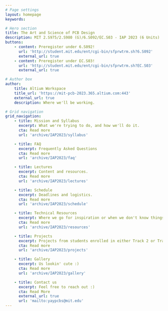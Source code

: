 ```yaml
---
# Page settings
layout: homepage
keywords:

# Hero section
title: The Art and Science of PCB Design
description: MIT 2.S975/2.S980 (G)/6.S092/EC.S03 - IAP 2023 (6 Units)
buttons:
    - content: Preregister under 6.S092!
      url: 'http://student.mit.edu/ent/cgi-bin/sfprwtrm.sh?6.S092'
      external_url: true
    - content: Preregister under EC.S03!
      url: 'http://student.mit.edu/ent/cgi-bin/sfprwtrm.sh?EC.S03'
      external_url: true

# Author box
author:
    title: Altium Workspace
    title_url: 'https://mit-pcb-2023.365.altium.com:443'
    external_url: true
    description: Where we'll be working.

# Grid navigation
grid_navigation:
    - title: Mission and Syllabus
      excerpt: What we're trying to do, and how we'll do it.
      cta: Read more
      url: 'archive/IAP2023/syllabus'

    - title: FAQ
      excerpt: Frequently Asked Questions
      cta: Read more
      url: 'archive/IAP2023/faq'

    - title: Lectures
      excerpt: Content and resources.
      cta: Read more
      url: 'archive/IAP2023/lectures'

    - title: Schedule
      excerpt: Deadlines and logistics.
      cta: Read more
      url: 'archive/IAP2023/schedule'

    - title: Technical Resources
      excerpt: Where we go for inspiration or when we don't know things.
      cta: Read more
      url: 'archive/IAP2023/resources'

    - title: Projects
      excerpt: Projects from students enrolled in either Track 2 or Track 3.
      cta: Read more
      url: 'archive/IAP2023/projects'

    - title: Gallery
      excerpt: Us lookin' cute :)
      cta: Read more
      url: 'archive/IAP2023/gallery'

    - title: Contact us
      excerpt: Feel free to reach out :)
      cta: Read More
      external_url: true
      url: 'mailto:yaypcbs@mit.edu'
---
```

